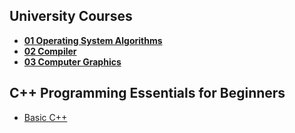 ## University Courses

- **[01 Operating System Algorithms](https://github.com/aatansen/Deep-Dive-in-CPP/tree/main/00%20C%2B%2B%20University%20Courses/01%20Operating%20System%20Algorithms)**
- **[02 Compiler](https://github.com/aatansen/Deep-Dive-in-CPP/tree/main/00%20C%2B%2B%20University%20Courses/02%20Compiler)**
- **[03 Computer Graphics](https://github.com/aatansen/Deep-Dive-in-CPP/tree/main/00%20C%2B%2B%20University%20Courses/03%20Computer%20Graphics)**

## C++ Programming Essentials for Beginners

- [Basic C++](https://github.com/aatansen/Deep-Dive-in-CPP/tree/main/01%20C%2B%2B%20Programming%20Essentials%20for%20Beginners)